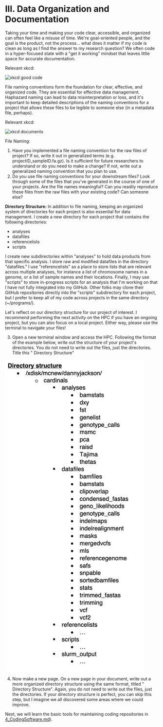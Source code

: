 # III. Data Organization and Documentation

Taking your time and making your code clear, accessible, and organized can often feel like a misuse of time. We're goal-oriented people, and the goal is the product, not the process... what does it matter if my code is clean as long as I find the answer to my research question? We often code in a hyper-focused state with a "get it working" mindset that leaves little space for accurate documentation. 

Relevant xkcd:

![xkcd good code](https://imgs.xkcd.com/comics/good_code.png)

File naming conventions form the foundation for clear, effective, and organized code. They are essential for effective data management. Haphazard naming can lead to data misinterpretation or loss, and it's important to keep detailed descriptions of the naming conventions for a project that allows these files to be legible to someone else (in a metadata file, perhaps).

Relevant xkcd:

![xkcd documents](https://imgs.xkcd.com/comics/documents.png)

File Naming:
1.	Have you implemented a file naming convention for the raw files of project? If so, write it out in generalized terms (e.g. projectID_sampleID.fa.gz). Is it sufficient for future researchers to understand or do you need to make a change? If not, write out a generalized naming convention that you plan to use.
2.  Do you use file naming conventions for your downstream files? Look through some of the files that you've generated in the course of one of your projects. Are the file names meaningful? Can you readily reproduce these files from the raw files with your existing code? Can someone else?


**Directory Structure:**
In addition to file naming, keeping an organized system of directories for each project is also essential for data management. I create a new directory for each project that contains the following directories:
   - analyses
   - datafiles
   - referencelists
   - scripts  

I create new subdirectories within "analyses" to hold data products from that specific analysis. I store raw and modified datafiles in the directory "datafiles." I use "referencelists" as a place to store lists that are relevant across multiple analyses, for instance a list of chromosome names in a genome, or a list of sample names and their locations. Finally, I may use "scripts" to store in-progress scripts for an analysis that I'm working on that I have not fully integrated into my GitHub. Other folks may clone their GitHub repositories directly into the "scripts" subdirectory for each project, but I prefer to keep all of my code across projects in the same directory (~/programs/).

Let's reflect on our directory structure for our project of interest. I recommend performing the next activity on the HPC if you have an ongoing project, but you can also focus on a local project. Either way, please use the terminal to navigate your files!

3.	Open a new terminal window and access the HPC. Following the format of the example below, write out the structure of your project's directories. You do not need to write out the files, just the directories. Title this "<DATE> <Project Name> Directory Structure"

![diagram of directory structure](https://github.com/dannyjackson/BioinformaticsWorkshop/blob/main/images/Directory_Structure.png)


4.	Now make a new page. On a new page in your document, write out a more organized directory structure using the same format, titled "<Ideal> <Project Name> Directory Structure". Again, you do not need to write out the files, just the directories. If your directory structure is perfect, you can skip this step, but I imagine we all discovered some areas where we could improve. 

Next, we will learn the basic tools for maintaining coding repositories in [4_CodingSoftware.md](https://github.com/dannyjackson/BioinformaticsWorkshop/blob/main/4_CodingSoftware.md)).